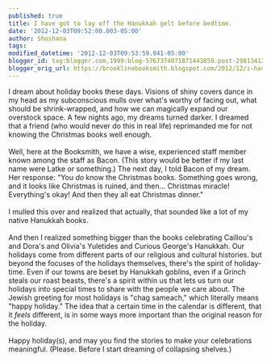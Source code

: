 ```yaml
---
published: true
title: I have got to lay off the Hanukkah gelt before bedtime.
date: '2012-12-03T09:52:00.003-05:00'
author: Shoshana
tags: 
modified_datetime: '2012-12-03T09:53:59.841-05:00'
blogger_id: tag:blogger.com,1999:blog-5767374071871443859.post-298134126288870978
blogger_orig_url: https://brooklinebooksmith.blogspot.com/2012/12/i-have-got-to-lay-off-hanukkah-gelt.html
---
```


I dream about holiday books these days. Visions of shiny covers dance in my head as my subconscious mulls over what's worthy of facing out, what should be shrink-wrapped, and how we can magically expand our overstock space. A few nights ago, my dreams turned darker. I dreamed that a friend (who would never do this in real life) reprimanded me for not knowing the Christmas books well enough.<br /><br />Well, here at the Booksmith, we have a wise, experienced staff member known among the staff as Bacon. (This story would be better if my last name were Latke or something.) The next day, I told Bacon of my dream. Her response: "You <i>do</i>&nbsp;know the Christmas books. Something goes wrong, and it looks like Christmas is ruined, and then... Christmas miracle! Everything's okay! And then they all eat Christmas dinner."<br /><br />I mulled this over and realized that actually, that sounded like a lot of my native Hanukkah books.<br /><br />And then I realized something bigger than the books celebrating Caillou's and Dora's and Olivia's Yuletides and Curious George's Hanukkah.&nbsp;Our holidays come from different parts of our religious and cultural histories. but beyond the focuses of the holidays themselves, there's the spirit of holiday-time. Even if our towns are beset by Hanukkah goblins, even if a Grinch steals our roast beasts, there's a spirit within us that lets us turn our holidays into special times to share with the people we care about. The Jewish greeting for most holidays is "chag sameach," which literally means "happy holiday." The idea that a certain time in the calendar is different, that it <i>feels</i>&nbsp;different, is in some ways more important than the original reason for the holiday.<br /><br />Happy holiday(s), and may you find the stories to make your celebrations meaningful. (Please. Before I start dreaming of collapsing shelves.)
